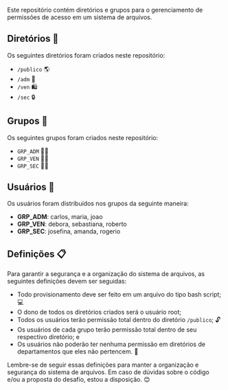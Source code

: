 
Este repositório contém diretórios e grupos para o gerenciamento de permissões de acesso em um sistema de arquivos.

## Diretórios 📂

Os seguintes diretórios foram criados neste repositório:

-   `/publico` 🌎
-   `/adm` 🔑
-   `/ven` 🛍️
-   `/sec` 🔒

## Grupos 👥

Os seguintes grupos foram criados neste repositório:

-   `GRP_ADM` 👨‍💼
-   `GRP_VEN` 👩‍💼
-   `GRP_SEC` 👮‍♀️

## Usuários 👤

Os usuários foram distribuídos nos grupos da seguinte maneira:

-   **GRP_ADM**: carlos, maria, joao 
-   **GRP_VEN**: debora, sebastiana, roberto 
-   **GRP_SEC**: josefina, amanda, rogerio 

## Definições 📋

Para garantir a segurança e a organização do sistema de arquivos, as seguintes definições devem ser seguidas:

-   Todo provisionamento deve ser feito em um arquivo do tipo bash script; 💻
-   O dono de todos os diretórios criados será o usuário root; 
-   Todos os usuários terão permissão total dentro do diretório `/publico`; 🔓
-   Os usuários de cada grupo terão permissão total dentro de seu respectivo diretório; e 
-   Os usuários não poderão ter nenhuma permissão em diretórios de departamentos que eles não pertencem. 🚫

Lembre-se de seguir essas definições para manter a organização e segurança do sistema de arquivos. Em caso de dúvidas sobre o código e/ou a proposta do desafio, estou a disposição. 😊
